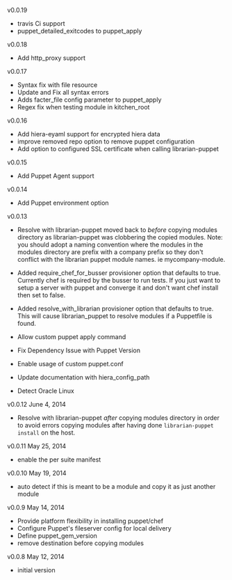 v0.0.19
*  travis Ci support
*  puppet_detailed_exitcodes to puppet_apply


v0.0.18
* Add http_proxy support

v0.0.17
* Syntax fix with file resource
* Update and Fix all syntax errors
* Adds facter_file config parameter to puppet_apply
* Regex fix when testing module in kitchen_root

v0.0.16
* Add hiera-eyaml support for encrypted hiera data
* improve removed repo option to remove puppet configuration
* Add option to configured SSL certificate when calling librarian-puppet

v0.0.15
* Add Puppet Agent support

v0.0.14
* Add Puppet environment option

v0.0.13
* Resolve with librarian-puppet moved back to *before* copying modules directory as librarian-puppet was clobbering the copied modules.
  Note: you should adopt a naming convention where the modules in the modules directory are prefix with a company prefix so they don't
  conflict with the librarian puppet module names. ie mycompany-module.

* Added require_chef_for_busser provisioner option that defaults to true. Currently chef is required by the busser to run tests.
  If you just want to setup a server with puppet and converge it and don't want chef install then set to false.

* Added resolve_with_librarian provisioner option that defaults to true. This will cause librarian_puppet to resolve modules if a Puppetfile is found.

* Allow custom puppet apply command

* Fix Dependency Issue with Puppet Version

* Enable usage of custom puppet.conf

* Update documentation with hiera_config_path

* Detect Oracle Linux

v0.0.12 June 4, 2014
* Resolve with librarian-puppet *after* copying modules directory in order to avoid errors copying modules after having done
 `librarian-puppet install` on the host.

v0.0.11 May 25, 2014
* enable the per suite manifest

v0.0.10 May 19, 2014
* auto detect if this is meant to be a module and copy it as just another module

v0.0.9 May 14, 2014
* Provide platform flexibility in installing puppet/chef
* Configure Puppet's fileserver config for local delivery
* Define puppet_gem_version
* remove destination before copying modules

v0.0.8 May 12, 2014
* initial version